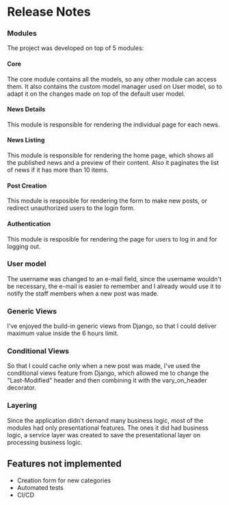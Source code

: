 # Release Notes

### Modules

The project was developed on top of 5 modules:

#### Core

The core module contains all the models, so any other module can access them. It also contains the custom model manager used on User model, so to adapt it on the changes made on top of the default user model.


#### News Details

This module is responsible for rendering the individual page for each news.


#### News Listing

This module is responsible for rendering the home page, which shows all the published news and a preview of their content. Also it paginates the list of news if it has more than 10 items.


#### Post Creation

This module is resposible for rendering the form to make new posts, or redirect unauthorized users to the login form.


#### Authentication

This module is resposible for rendering the page for users to log in and for logging out.


### User model

The username was changed to an e-mail field, since the username wouldn't be necessary, the e-mail is easier to remember and I already would use it to notify the staff members when a new post was made.


### Generic Views

I've enjoyed the build-in generic views from Django, so that I could deliver maximum value inside the 6 hours limit.


### Conditional Views

So that I could cache only when a new post was made, I've used the conditional views feature from Django, which allowed me to change the "Last-Modified" header and then combining it with the vary_on_header decorator.


### Layering

Since the application didn't demand many business logic, most of the modules had only presentational features. The ones it did had business logic, a service layer was created to save the presentational layer on processing business logic.


## Features not implemented

* Creation form for new categories
* Automated tests
* CI/CD
